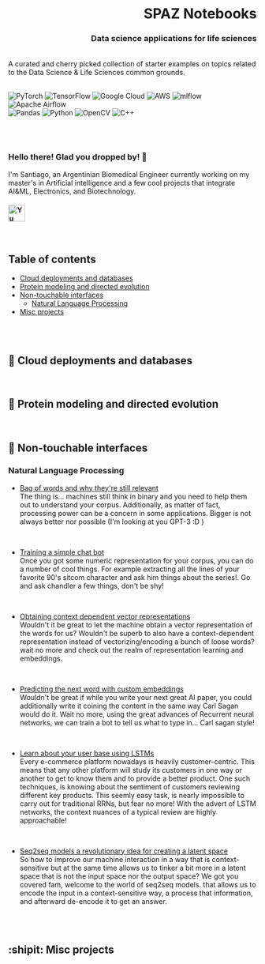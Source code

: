 <h1 align="right">
SPAZ Notebooks<br/>
</h1> 

<h3 align="right">
Data science applications for life sciences
</h3> 
<br>
A curated and cherry picked collection of starter examples on topics related to the Data Science & Life Sciences common grounds.
<br><br>

![PyTorch](https://img.shields.io/badge/PyTorch-%23EE4C2C.svg?style=for-the-badge&logo=PyTorch&logoColor=white)
![TensorFlow](https://img.shields.io/badge/TensorFlow-%23FF6F00.svg?style=for-the-badge&logo=TensorFlow&logoColor=white)
![Google Cloud](https://img.shields.io/badge/GoogleCloud-%234285F4.svg?style=for-the-badge&logo=google-cloud&logoColor=white)
![AWS](https://img.shields.io/badge/AWS-%23FF9900.svg?style=for-the-badge&logo=amazon-aws&logoColor=white)
![mlflow](https://img.shields.io/badge/mlflow-%23d9ead3.svg?style=for-the-badge&logo=numpy&logoColor=blue)
![Apache Airflow](https://img.shields.io/badge/Apache%20Airflow-017CEE?style=for-the-badge&logo=Apache%20Airflow&logoColor=white)
<br>
![Pandas](https://img.shields.io/badge/pandas-%23150458.svg?style=for-the-badge&logo=pandas&logoColor=white)
![Python](https://img.shields.io/badge/python-3670A0?style=for-the-badge&logo=python&logoColor=ffdd54)
![OpenCV](https://img.shields.io/badge/opencv-%23white.svg?style=for-the-badge&logo=opencv&logoColor=white)
![C++](https://img.shields.io/badge/c++-%2300599C.svg?style=for-the-badge&logo=c%2B%2B&logoColor=white)

<br><br>


### **Hello there!**  Glad you dropped by!  :bow:
I'm Santiago, an Argentinian Biomedical Engineer currently working on my master's in Artificial intelligence and a few cool projects that integrate AI&ML, Electronics, and Biotechnology. <br>

          

<h4 align="left">
<a href="https://www.linkedin.com/in/santiago-paz-650744b5/"><img align="left" src="https://raw.githubusercontent.com/yushi1007/yushi1007/main/images/linkedin.svg" alt="Yu Shi | LinkedIn" width="34px"/> </a> 
</h4> 

<br><br><br><br>


## Table of contents

- [Cloud deployments and databases](#milky_way-cloud-deployments-and-databases)
- [Protein modeling and directed evolution](#seedling-protein-modeling-and-directed-evolution)
- [Non-touchable interfaces](#satellite-non-touchable-interfaces)
  - [Natural Language Processing](#natural-language-processing)
- [Misc projects](#shipit-misc-projects)

<br><br>

## :milky_way: Cloud deployments and databases


<br>

## :seedling: Protein modeling and directed evolution

<br>

## :satellite: Non-touchable interfaces 

### Natural Language Processing 

* [Bag of words and why they're still relevant](https://github.com/esgoty/Elessanti/tree/main/Non-touchable%20interfaces/NLP/bags)<br> 
  The thing is... machines still think in binary and you need to help them out to understand your corpus. Additionally, as matter of fact, processing power can be a concern in some applications. Bigger is not always better nor possible (I'm looking at you GPT-3 :D )
<br>

* [Training a simple chat bot ](https://github.com/esgoty/Elessanti/tree/main/Non-touchable%20interfaces/NLP/chandler)<br> 
  Once you got some numeric representation for your corpus, you can do a number of cool things. For example extracting all the lines of your favorite 90's sitcom character and ask him things about the series!. Go and ask chandler a few things, don't be shy!
<br>

* [Obtaining context dependent vector representations ](https://github.com/esgoty/Elessanti/tree/main/Non-touchable%20interfaces/NLP/embeddings)<br> 
 Wouldn't it be great to let the machine obtain a vector representation of the words for us? Wouldn't be superb to also have a context-dependent representation instead of vectorizing/encoding a bunch of loose words? wait no more and check out the realm of representation learning and embeddings.
<br>

* [Predicting the next word with custom embeddings ](https://github.com/esgoty/Elessanti/tree/main/Non-touchable%20interfaces/NLP/RNNs)<br> 
Wouldn't be great if while you write your next great AI paper, you could additionally write it coining the content in the same way Carl Sagan would do it. Wait no more, using the great advances of Recurrent neural networks, we can train a bot to tell us what to type in... Carl sagan style! 
<br>

* [Learn about your user base using LSTMs ](https://github.com/esgoty/Elessanti/tree/main/Non-touchable%20interfaces/NLP/LSTMs)<br> 
Every e-commerce platform nowadays is heavily customer-centric. This means that any other platform will study its customers in one way or another to get to know them and to provide a better product. One such techniques, is knowing about the sentiment of customers reviewing different key products. This seemly easy task, is nearly impossible to carry out for traditional RRNs, but fear no more!
With the advert of LSTM networks, the context nuances of a typical review are highly approachable!  
<br>


* [Seq2seq models a revolutionary idea for creating a latent space](https://github.com/esgoty/Elessanti/tree/main/Non-touchable%20interfaces/NLP/encoders-decoders)<br> 
So how to improve our machine interaction in a way that is context-sensitive but at the same time allows us to tinker a bit more in a latent space that is not the input space nor the output space? We got you covered fam, welcome to the world of seq2seq models. that allows us to encode the input in a context-sensitive way, a process that information, and afterward de-encode it to get an answer.

<br>


<br>

## :shipit: Misc projects

<br>

